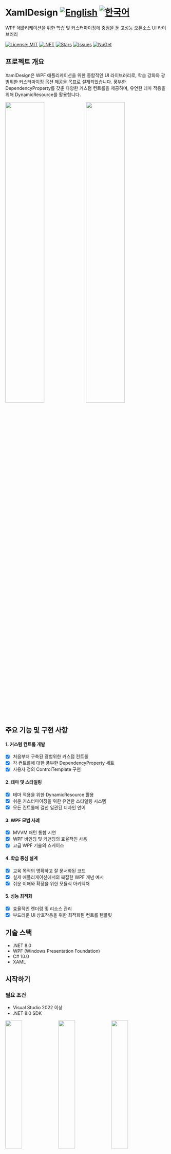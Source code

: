 # XamlDesign [![English](https://img.shields.io/badge/Language-English-blue.svg)](README.md) [![한국어](https://img.shields.io/badge/Language-한국어-red.svg)](README.ko.md)

WPF 애플리케이션을 위한 학습 및 커스터마이징에 중점을 둔 고성능 오픈소스 UI 라이브러리

[![License: MIT](https://img.shields.io/badge/License-MIT-yellow.svg)](https://opensource.org/licenses/MIT)
[![.NET](https://img.shields.io/badge/.NET-8.0-blue.svg)](https://dotnet.microsoft.com/download)
[![Stars](https://img.shields.io/github/stars/jamesnet214/xamldesign.svg)](https://github.com/jamesnet214/xamldesign/stargazers)
[![Issues](https://img.shields.io/github/issues/jamesnet214/xamldesign.svg)](https://github.com/jamesnet214/xamldesign/issues)
[![NuGet](https://img.shields.io/nuget/v/XamlDesign.svg)](https://www.nuget.org/packages/XamlDesign/)

## 프로젝트 개요

XamlDesign은 WPF 애플리케이션을 위한 종합적인 UI 라이브러리로, 학습 강화와 광범위한 커스터마이징 옵션 제공을 목표로 설계되었습니다. 풍부한 DependencyProperty를 갖춘 다양한 커스텀 컨트롤을 제공하며, 유연한 테마 적용을 위해 DynamicResource를 활용합니다.

<img src="https://github.com/user-attachments/assets/ebce1246-55de-4c40-8576-26f0a081cf87" width="49%"/>
<img src="https://github.com/user-attachments/assets/3f62f639-94b6-42cf-b2ef-aee3201c103b" width="49%"/>

## 주요 기능 및 구현 사항
#### 1. 커스텀 컨트롤 개발
- [x] 처음부터 구축된 광범위한 커스텀 컨트롤
- [x] 각 컨트롤에 대한 풍부한 DependencyProperty 세트
- [x] 사용자 정의 ControlTemplate 구현

#### 2. 테마 및 스타일링
- [x] 테마 적용을 위한 DynamicResource 활용
- [x] 쉬운 커스터마이징을 위한 유연한 스타일링 시스템
- [x] 모든 컨트롤에 걸친 일관된 디자인 언어

#### 3. WPF 모범 사례
- [x] MVVM 패턴 통합 시연
- [x] WPF 바인딩 및 커맨딩의 효율적인 사용
- [x] 고급 WPF 기술의 쇼케이스

#### 4. 학습 중심 설계
- [x] 교육 목적의 명확하고 잘 문서화된 코드
- [x] 실제 애플리케이션에서의 복잡한 WPF 개념 예시
- [x] 쉬운 이해와 확장을 위한 모듈식 아키텍처

#### 5. 성능 최적화
- [x] 효율적인 렌더링 및 리소스 관리
- [x] 부드러운 UI 상호작용을 위한 최적화된 컨트롤 템플릿

## 기술 스택
- .NET 8.0
- WPF (Windows Presentation Foundation)
- C# 10.0
- XAML

## 시작하기
### 필요 조건
- Visual Studio 2022 이상
- .NET 8.0 SDK

<img src="https://github.com/user-attachments/assets/af70f422-7057-4e77-a54d-042ee8358d2a" width="32%"/>
<img src="https://github.com/user-attachments/assets/e4feaa10-a107-4b58-8d13-1d8be620ec62" width="32%"/>
<img src="https://github.com/user-attachments/assets/5ff487f6-55e4-43e1-9abf-f8d419ee6943" width="32%"/>

### 설치 및 사용
#### 1. NuGet을 통한 설치:

```
Install-Package XamlDesign -Version [최신 버전 번호]
```

#### 2. 프로젝트에 추가
- [x] XAML 파일에 참조 추가
- [x] 필요한 네임스페이스 가져오기

#### 3. XamlDesign 컨트롤 사용 시작
- [x] WPF 애플리케이션에 컨트롤 통합
- [x] 제공된 DependencyProperty를 사용하여 커스터마이즈
- [x] DynamicResource를 사용하여 테마 적용

## 주요 컨트롤 목록
- **버튼**: BorderedButton, FilledButton, IconButton, TextButton, BadgeButton
- **캘린더 및 날짜**: CalendarComboBox, CalendarListBox, DateRangeSelector, RangeCalendar
- **입력 컨트롤**: SearchTextBox, SmartTextBox
- **토글 및 선택자**: ComboBoxToggleButton, IconSwitch, RadioExpander, RageSlider
- **그 외 다수...**

## 학습 기회
XamlDesign은 WPF 개발자들에게 풍부한 학습 경험을 제공합니다:
1. **커스텀 컨트롤 개발**: 복잡하고 재사용 가능한 WPF 컨트롤 생성 방법 학습
2. **DependencyProperty 사용**: DependencyProperty의 힘과 유연성 이해
3. **DynamicResource를 이용한 테마 적용**: WPF 애플리케이션에서 동적 테마 적용 마스터
4. **XAML과 C# 통합**: WPF에서 XAML과 C#을 결합하는 모범 사례 확인
5. **성능 최적화**: 효율적인 WPF UI 생성 기법 학습

## 기여하기
XamlDesign에 대한 기여를 환영합니다! 이슈 제출, 풀 리퀘스트 생성 또는 개선 제안 등 자유롭게 참여해 주세요.

## 라이선스
이 프로젝트는 MIT 라이선스 하에 배포됩니다. 자세한 내용은 [LICENSE](LICENSE) 파일을 참조하세요.

## 연락처
- 웹사이트: https://jamesnet.dev
- 이메일: james@jamesnet.dev, vickyqu115@hotmail.com

XamlDesign과 함께 고급 WPF 컨트롤 개발의 세계를 탐험해보세요!

